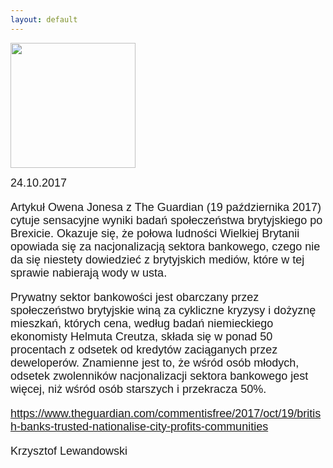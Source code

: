 ```yaml
---
layout: default
---
```

<img src="{{site.baseurl}}\articles\pictures\465.7360.jpg" width="200"><!--236-->
<p style="margin: 0px 0px 18px; font-size: 18px; font-family: Helvetica;">24.10.2017</p>
<p style="margin: 0px 0px 18px; font-size: 18px; font-family: Helvetica;">Artykuł Owena Jonesa z The Guardian (19 października 2017) cytuje sensacyjne wyniki badań społeczeństwa brytyjskiego po Brexicie. Okazuje się, że połowa ludności Wielkiej Brytanii opowiada się za nacjonalizacją sektora bankowego, czego nie da się niestety dowiedzieć z brytyjskich mediów, które w tej sprawie nabierają wody w usta.</p>
<p style="margin: 0px 0px 18px; font-size: 18px; font-family: Helvetica;">Prywatny sektor bankowości jest obarczany przez społeczeństwo brytyjskie winą za cykliczne kryzysy i dożyznę mieszkań, których cena, według badań niemieckiego ekonomisty Helmuta Creutza, składa się w ponad 50 procentach z odsetek od kredytów zaciąganych przez deweloperów. Znamienne jest to, że wśród osób młodych, odsetek zwolenników nacjonalizacji sektora bankowego jest więcej, niż wśród osób starszych i przekracza 50%.</p>
<p style="margin: 0px 0px 18px; font-size: 18px; font-family: Helvetica;"><a href="https://www.theguardian.com/commentisfree/2017/oct/19/british-banks-trusted-nationalise-city-profits-communities" title="" target="">https://www.theguardian.com/commentisfree/2017/oct/19/british-banks-trusted-nationalise-city-profits-communities</a></p>
<p style="margin: 0px 0px 18px; font-size: 18px; font-family: Helvetica;">Krzysztof Lewandowski</p>